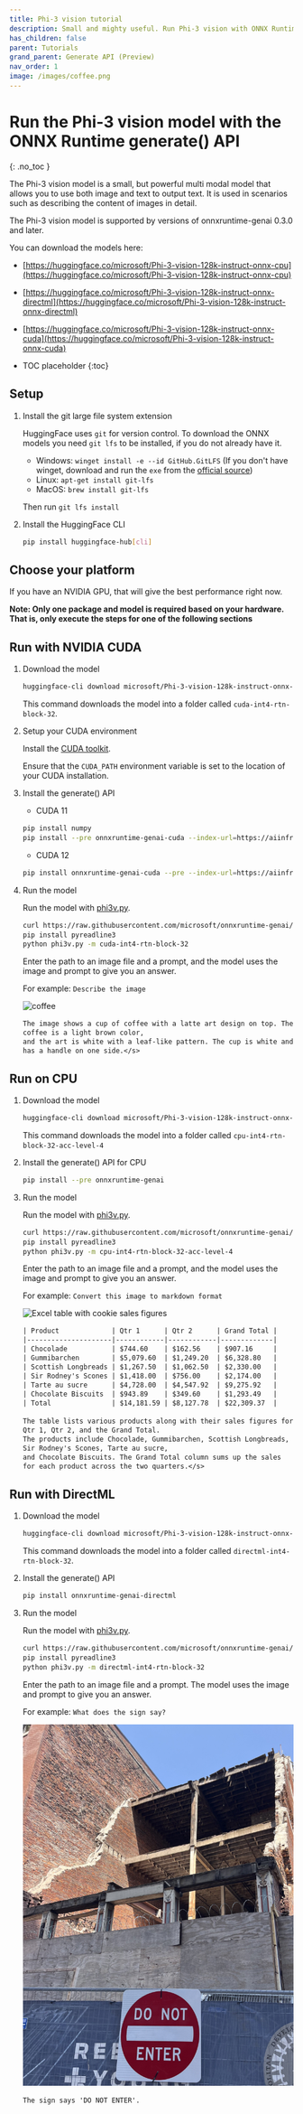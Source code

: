 ```yaml
---
title: Phi-3 vision tutorial
description: Small and mighty useful. Run Phi-3 vision with ONNX Runtime.
has_children: false
parent: Tutorials
grand_parent: Generate API (Preview)
nav_order: 1
image: /images/coffee.png
---
```


# Run the Phi-3 vision model with the ONNX Runtime generate() API
{: .no_toc }

The Phi-3 vision model is a small, but powerful multi modal model that allows you to use both image and text to output text. It is used in scenarios such as describing the content of images in detail.

The Phi-3 vision model is supported by versions of onnxruntime-genai 0.3.0 and later.

You can download the models here:

* [https://huggingface.co/microsoft/Phi-3-vision-128k-instruct-onnx-cpu](https://huggingface.co/microsoft/Phi-3-vision-128k-instruct-onnx-cpu)
* [https://huggingface.co/microsoft/Phi-3-vision-128k-instruct-onnx-directml](https://huggingface.co/microsoft/Phi-3-vision-128k-instruct-onnx-directml)
* [https://huggingface.co/microsoft/Phi-3-vision-128k-instruct-onnx-cuda](https://huggingface.co/microsoft/Phi-3-vision-128k-instruct-onnx-cuda)


* TOC placeholder
{:toc}

## Setup

1. Install the git large file system extension

   HuggingFace uses `git` for version control. To download the ONNX models you need `git lfs` to be installed, if you do not already have it.

   * Windows: `winget install -e --id GitHub.GitLFS` (If you don't have winget, download and run the `exe` from the [official source](https://docs.github.com/en/repositories/working-with-files/managing-large-files/installing-git-large-file-storage?platform=windows))
   * Linux: `apt-get install git-lfs`
   * MacOS: `brew install git-lfs`

   Then run `git lfs install`

2. Install the HuggingFace CLI

   ```bash
   pip install huggingface-hub[cli]
   ```

## Choose your platform

If you have an NVIDIA GPU, that will give the best performance right now.
 
**Note: Only one package and model is required based on your hardware. That is, only execute the steps for one of the following sections**


## Run with NVIDIA CUDA

1. Download the model

   ```bash
   huggingface-cli download microsoft/Phi-3-vision-128k-instruct-onnx-cuda --include cuda-int4-rtn-block-32/* --local-dir .
   ```
   
   This command downloads the model into a folder called `cuda-int4-rtn-block-32`.

2. Setup your CUDA environment

   Install the [CUDA toolkit](https://developer.nvidia.com/cuda-toolkit-archive).

   Ensure that the `CUDA_PATH` environment variable is set to the location of your CUDA installation.


3. Install the generate() API

   * CUDA 11

   ```bash
   pip install numpy
   pip install --pre onnxruntime-genai-cuda --index-url=https://aiinfra.pkgs.visualstudio.com/PublicPackages/_packaging/onnxruntime-genai/pypi/simple/
   ```

   * CUDA 12

   ```bash
   pip install onnxruntime-genai-cuda --pre --index-url=https://aiinfra.pkgs.visualstudio.com/PublicPackages/_packaging/onnxruntime-cuda-12/pypi/simple/
   ```

4. Run the model

   Run the model with [phi3v.py](https://github.com/microsoft/onnxruntime-genai/blob/main/examples/python/phi3v.py).

   ```bash
   curl https://raw.githubusercontent.com/microsoft/onnxruntime-genai/main/examples/python/phi3v.py -o phi3v.py
   pip install pyreadline3
   python phi3v.py -m cuda-int4-rtn-block-32 
   ```

   Enter the path to an image file and a prompt, and the model uses the image and prompt to give you an answer.

   For example: `Describe the image`

   ![coffee](../../../images/coffee.png)

   ```
   The image shows a cup of coffee with a latte art design on top. The coffee is a light brown color,
   and the art is white with a leaf-like pattern. The cup is white and has a handle on one side.</s>
   ```

## Run on CPU

1. Download the model

   ```bash
   huggingface-cli download microsoft/Phi-3-vision-128k-instruct-onnx-cpu --include cpu-int4-rtn-block-32-acc-level-4/* --local-dir .
   ```

   This command downloads the model into a folder called `cpu-int4-rtn-block-32-acc-level-4`

2. Install the generate() API for CPU
   
   ```bash
   pip install --pre onnxruntime-genai
   ```

3. Run the model

   Run the model with [phi3v.py](https://github.com/microsoft/onnxruntime-genai/blob/main/examples/python/phi3v.py).

   ```bash
   curl https://raw.githubusercontent.com/microsoft/onnxruntime-genai/main/examples/python/phi3v.py -o phi3v.py
   pip install pyreadline3
   python phi3v.py -m cpu-int4-rtn-block-32-acc-level-4
   ```

   Enter the path to an image file and a prompt, and the model uses the image and prompt to give you an answer.

   For example: `Convert this image to markdown format`

   ![Excel table with cookie sales figures](../../../images/table.png)

   ```
   | Product             | Qtr 1      | Qtr 2      | Grand Total |
   |---------------------|------------|------------|-------------|
   | Chocolade           | $744.60    | $162.56    | $907.16     |
   | Gummibarchen        | $5,079.60  | $1,249.20  | $6,328.80   |
   | Scottish Longbreads | $1,267.50  | $1,062.50  | $2,330.00   |
   | Sir Rodney's Scones | $1,418.00  | $756.00    | $2,174.00   |
   | Tarte au sucre      | $4,728.00  | $4,547.92  | $9,275.92   |
   | Chocolate Biscuits  | $943.89    | $349.60    | $1,293.49   |
   | Total               | $14,181.59 | $8,127.78  | $22,309.37  |

   The table lists various products along with their sales figures for Qtr 1, Qtr 2, and the Grand Total.
   The products include Chocolade, Gummibarchen, Scottish Longbreads, Sir Rodney's Scones, Tarte au sucre,
   and Chocolate Biscuits. The Grand Total column sums up the sales for each product across the two quarters.</s>
   ```

## Run with DirectML

1. Download the model

   ```bash
   huggingface-cli download microsoft/Phi-3-vision-128k-instruct-onnx-directml --include directml-int4-rtn-block-32/* --local-dir .
   ```

   This command downloads the model into a folder called `directml-int4-rtn-block-32`.

2. Install the generate() API

   ```bash
   pip install onnxruntime-genai-directml
   ```

3. Run the model

   Run the model with [phi3v.py](https://github.com/microsoft/onnxruntime-genai/blob/main/examples/python/phi3v.py).

   ```bash
   curl https://raw.githubusercontent.com/microsoft/onnxruntime-genai/main/examples/python/phi3v.py -o phi3v.py
   pip install pyreadline3
   python phi3v.py -m directml-int4-rtn-block-32 
   ```

   Enter the path to an image file and a prompt. The model uses the image and prompt to give you an answer.

   For example: `What does the sign say?`

   ![coffee](../../../images/nashville.jpg)

   ```
   The sign says 'DO NOT ENTER'.
   ```

      

